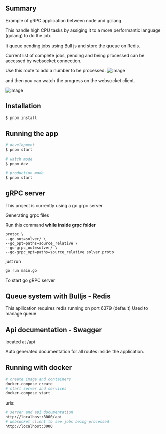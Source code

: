 ## Summary

Example of gRPC application between node and golang.

This handle high CPU tasks by assiging it to a more performantic language (golang) to do the job.

It queue pending jobs using Bull js and store the queue on Redis.

Current list of complete jobs, pending and being processed can be accessed by websocket connection.

Use this route to add a number to be processed.
![image](https://github.com/kidmortal/nest-app/assets/18023467/391bb876-336d-4fc9-a2ac-9e11a63adf81)


and then you can watch the progress on the websocket client.

![image](https://github.com/kidmortal/nest-app/assets/18023467/2dfad225-676f-4ae8-9cb8-1f7ad822b608)


## Installation

```bash
$ pnpm install
```

## Running the app

```bash
# development
$ pnpm start

# watch mode
$ pnpm dev

# production mode
$ pnpm start
```

## gRPC server

This project is currently using a go grpc server

Generating grpc files

Run this command **while inside grpc folder**

```
protoc \
--go_out=solver/ \
--go_opt=paths=source_relative \
--go-grpc_out=solver/ \
--go-grpc_opt=paths=source_relative solver.proto
```

just run

```
go run main.go
```

To start go gRPC server

## Queue system with Bulljs - Redis

This apllication requires redis running on port 6379 (default)
Used to manage queue

## Api documentation - Swagger

located at /api

Auto generated documentation for all routes inside the application.

## Running with docker

```bash
# create image and containers
docker-compose create
# start server and services
docker-compose start
```

urls:

```bash
# server and api documentation
http://localhost:8000/api
# websocket client to see jobs being processed
http://localhost:3000
```
